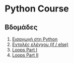 # Python Course

## Βδομάδες
1. [Εισαγωγή στη Python](https://github.com/steliosgrs/python-course/tree/main/Lesson_01_Introduction)
2. [Εντολές ελέγχου (if / else)](https://github.com/steliosgrs/python-course/tree/main/Lesson_02_Conditional_Statements)
3. [Loops Part I](https://github.com/steliosgrs/python-course/tree/main/Lesson_03_Loops_Part_I)
4. [Loops Part II](https://github.com/steliosgrs/python-course/tree/main/Lesson_04_Loops_Part_II)
